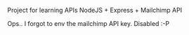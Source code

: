Project for learning APIs
NodeJS + Express + Mailchimp API

Ops.. I forgot to env the mailchimp API key. Disabled :-P
